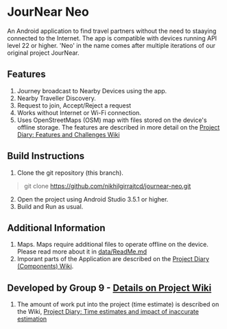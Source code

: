 # JourNear Neo

An Android application to find travel partners without the need to staaying connected to the Internet. The app is compatible with devices running API level 22 or higher. 'Neo' in the name comes after multiple iterations of our original project JourNear.

## Features
1. Journey broadcast to Nearby Devices using the app.
1. Nearby Traveller Discovery.
2. Request to join, Accept/Reject a request
3. Works without Internet or Wi-Fi connection.
4. Uses OpenStreetMaps (OSM) map with files stored on the device's offline storage.
The features are described in more detail on the [Project Diary: Features and Challenges Wiki](https://github.com/nikhilgirrajtcd/journear-neo/wiki/Project-Diary:-Features-and-Challenges)

## Build Instructions
1. Clone the git repository (this branch).
> git clone https://github.com/nikhilgirrajtcd/journear-neo.git
2. Open the project using Android Studio 3.5.1 or higher.
3. Build and Run as usual.

## Additional Information
1. Maps. Maps require additional files to operate offline on the device. Please read more about it in [data/ReadMe.md](data/ReadMe.md)
2. Imporant parts of the Application are described on the [Project Diary (Components) Wiki](https://github.com/nikhilgirrajtcd/journear-neo/wiki/Project-Diary-(Components)).

## Developed by Group 9 - [Details on Project Wiki](https://github.com/nikhilgirrajtcd/journear-neo/wiki)
1. The amount of work put into the project (time estimate) is described on the Wiki, [Project Diary: Time estimates and impact of inaccurate estimation](https://github.com/nikhilgirrajtcd/journear-neo/wiki/Project-Diary:-Time-estimates-and-impact-of-inaccurate-estimation)

